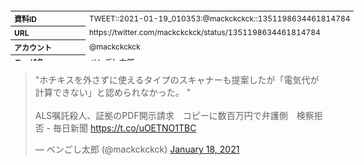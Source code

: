 <table style="font-size: 9pt; width: 610px; margin-bottom: 20px; height: 80px;">
<tbody>
    <tr>
        <th align=left>資料ID</th>
        <td align=left>TWEET::2021-01-19_010353:@mackckckck::1351198634461814784</td>
    </tr>
    <tr>
        <th align=left>URL</th>
        <td align=left>https://twitter.com/mackckckck/status/1351198634461814784</td>
    </tr>
    <tr>
        <th align=left>アカウント</th>
        <td align=left>@mackckckck</td>
    </tr>
    <tr>
        <th align=left>ユーザ名</th>
        <td align=left>ベンごし太郎</td>
    </tr>
    <tr>
        <th align=left>ツイートの記録日時</th>
        <td align=left>created_at 2022-08-26_0457</td>
    </tr>
</tbody>
</table>
<blockquote class="twitter-tweet" data-width="450"  data-lang="ja"><p lang="ja" dir="ltr">&quot;ホチキスを外さずに使えるタイプのスキャナーも提案したが「電気代が計算できない」と認められなかった。 &quot;<br><br>ALS嘱託殺人、証拠のPDF開示請求　コピーに数百万円で弁護側　検察拒否 - 毎日新聞 <a href="https://t.co/uOETNO1TBC">https://t.co/uOETNO1TBC</a></p>&mdash; ベンごし太郎 (@mackckckck) <a href="https://twitter.com/mackckckck/status/1351198634461814784?ref_src=twsrc%5Etfw">January 18, 2021</a></blockquote>
<script async src="https://platform.twitter.com/widgets.js" charset="utf-8"></script>


